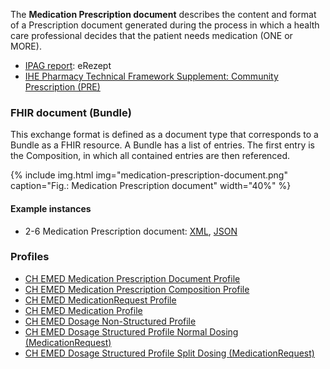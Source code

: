The **Medication Prescription document** describes the content and format of a Prescription document generated during the process in which a health care professional decides that the patient needs medication (ONE or MORE).

* [IPAG report](https://www.e-health-suisse.ch/fileadmin/user_upload/Dokumente/2017/D/170607_Bericht_eMedikation_IPAG.pdf): eRezept
* [IHE Pharmacy Technical Framework Supplement: Community Prescription (PRE)](https://www.ihe.net/uploadedFiles/Documents/Pharmacy/IHE_Pharmacy_Suppl_PRE.pdf)


### FHIR document (Bundle)
This exchange format is defined as a document type that corresponds to a Bundle as a FHIR resource. A Bundle has a list of entries. The first entry is the Composition, in which all contained entries are then referenced.

{% include img.html img="medication-prescription-document.png" caption="Fig.: Medication Prescription document" width="40%" %}

#### Example instances
* 2-6 Medication Prescription document: [XML](Bundle-2-6-MedicationPrescription.xml.html), [JSON](Bundle-2-6-MedicationPrescription.json.html)

### Profiles
* [CH EMED Medication Prescription Document Profile](StructureDefinition-ch-emed-document-medicationprescription.html)
* [CH EMED Medication Prescription Composition Profile](StructureDefinition-ch-emed-composition-medicationprescription.html)
* [CH EMED MedicationRequest Profile](StructureDefinition-ch-emed-medicationrequest.html)
* [CH EMED Medication Profile](StructureDefinition-ch-emed-medication.html)
* [CH EMED Dosage Non-Structured Profile](StructureDefinition-ch-emed-dosage-nonstructured.html)
* [CH EMED Dosage Structured Profile Normal Dosing (MedicationRequest)](StructureDefinition-ch-emed-dosage-structured-normal-medicationrequest.html)
* [CH EMED Dosage Structured Profile Split Dosing (MedicationRequest)](StructureDefinition-ch-emed-dosage-structured-split-medicationrequest.html)
